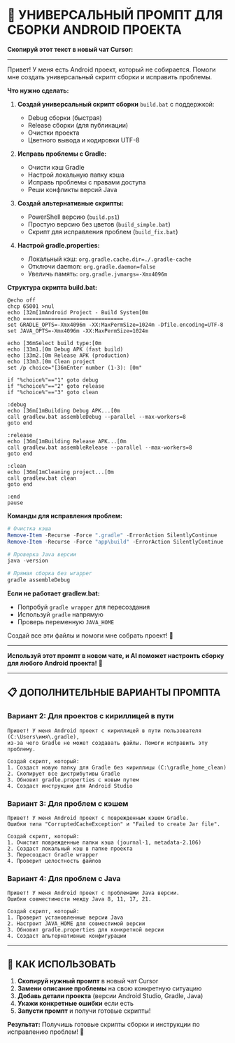 # 🚀 **УНИВЕРСАЛЬНЫЙ ПРОМПТ ДЛЯ СБОРКИ ANDROID ПРОЕКТА**

**Скопируй этот текст в новый чат Cursor:**

---

Привет! У меня есть Android проект, который не собирается. Помоги мне создать универсальный скрипт сборки и исправить проблемы.

**Что нужно сделать:**

1. **Создай универсальный скрипт сборки** `build.bat` с поддержкой:
   - Debug сборки (быстрая)
   - Release сборки (для публикации)
   - Очистки проекта
   - Цветного вывода и кодировки UTF-8

2. **Исправь проблемы с Gradle:**
   - Очисти кэш Gradle
   - Настрой локальную папку кэша
   - Исправь проблемы с правами доступа
   - Реши конфликты версий Java

3. **Создай альтернативные скрипты:**
   - PowerShell версию (`build.ps1`)
   - Простую версию без цветов (`build_simple.bat`)
   - Скрипт для исправления проблем (`build_fix.bat`)

4. **Настрой gradle.properties:**
   - Локальный кэш: `org.gradle.cache.dir=./.gradle-cache`
   - Отключи daemon: `org.gradle.daemon=false`
   - Увеличь память: `org.gradle.jvmargs=-Xmx4096m`

**Структура скрипта build.bat:**
```batch
@echo off
chcp 65001 >nul
echo [32m[1mAndroid Project - Build System[0m
echo ================================
set GRADLE_OPTS=-Xmx4096m -XX:MaxPermSize=1024m -Dfile.encoding=UTF-8
set JAVA_OPTS=-Xmx4096m -XX:MaxPermSize=1024m

echo [36mSelect build type:[0m
echo [33m1.[0m Debug APK (fast build)
echo [33m2.[0m Release APK (production)
echo [33m3.[0m Clean project
set /p choice="[36mEnter number (1-3): [0m"

if "%choice%"=="1" goto debug
if "%choice%"=="2" goto release
if "%choice%"=="3" goto clean

:debug
echo [36m[1mBuilding Debug APK...[0m
call gradlew.bat assembleDebug --parallel --max-workers=8
goto end

:release
echo [36m[1mBuilding Release APK...[0m
call gradlew.bat assembleRelease --parallel --max-workers=8
goto end

:clean
echo [36m[1mCleaning project...[0m
call gradlew.bat clean
goto end

:end
pause
```

**Команды для исправления проблем:**
```powershell
# Очистка кэша
Remove-Item -Recurse -Force ".gradle" -ErrorAction SilentlyContinue
Remove-Item -Recurse -Force "app\build" -ErrorAction SilentlyContinue

# Проверка Java версии
java -version

# Прямая сборка без wrapper
gradle assembleDebug
```

**Если не работает gradlew.bat:**
- Попробуй `gradle wrapper` для пересоздания
- Используй `gradle` напрямую
- Проверь переменную `JAVA_HOME`

Создай все эти файлы и помоги мне собрать проект! 🚀

---

**Используй этот промпт в новом чате, и AI поможет настроить сборку для любого Android проекта!** 🎯

---

## 📋 **ДОПОЛНИТЕЛЬНЫЕ ВАРИАНТЫ ПРОМПТА**

### **Вариант 2: Для проектов с кириллицей в пути**
```
Привет! У меня Android проект с кириллицей в пути пользователя (C:\Users\имя\.gradle), 
из-за чего Gradle не может создавать файлы. Помоги исправить эту проблему.

Создай скрипт, который:
1. Создаст новую папку для Gradle без кириллицы (C:\gradle_home_clean)
2. Скопирует все дистрибутивы Gradle
3. Обновит gradle.properties с новым путем
4. Создаст инструкции для Android Studio
```

### **Вариант 3: Для проблем с кэшем**
```
Привет! У меня Android проект с поврежденным кэшем Gradle. 
Ошибки типа "CorruptedCacheException" и "Failed to create Jar file".

Создай скрипт, который:
1. Очистит поврежденные папки кэша (journal-1, metadata-2.106)
2. Создаст локальный кэш в папке проекта
3. Пересоздаст Gradle wrapper
4. Проверит целостность файлов
```

### **Вариант 4: Для проблем с Java**
```
Привет! У меня Android проект с проблемами Java версии. 
Ошибки совместимости между Java 8, 11, 17, 21.

Создай скрипт, который:
1. Проверит установленные версии Java
2. Настроит JAVA_HOME для совместимой версии
3. Обновит gradle.properties для конкретной версии
4. Создаст альтернативные конфигурации
```

---

## 🎯 **КАК ИСПОЛЬЗОВАТЬ**

1. **Скопируй нужный промпт** в новый чат Cursor
2. **Замени описание проблемы** на свою конкретную ситуацию
3. **Добавь детали проекта** (версии Android Studio, Gradle, Java)
4. **Укажи конкретные ошибки** если есть
5. **Запусти промпт** и получи готовые скрипты!

**Результат:** Получишь готовые скрипты сборки и инструкции по исправлению проблем! 🚀 